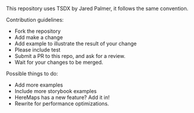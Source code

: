 
This repository uses TSDX by Jared Palmer, it follows the same convention.

Contribution guidelines:
- Fork the repository
- Add make a change
- Add example to illustrate the result of your change
- Please include test
- Submit a PR to this repo, and ask for a review.
- Wait for your changes to be merged.


Possible things to do:
- Add more examples
- Include more storybook examples
- HereMaps has a new feature? Add it in!
- Rewrite for performance optimizations.

